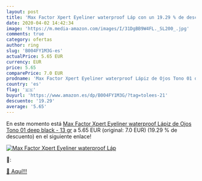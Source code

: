 ```yaml
---
layout: post
title: 'Max Factor Xpert Eyeliner waterproof Láp con un 19.29 % de descuento'
date: 2020-04-02 14:42:34
image: 'https://m.media-amazon.com/images/I/31DgBB9W4FL._SL200_.jpg'
comments: true
category: ofertas
author: ring
slug: 'B004FY1M3G-es'
actualPrice: 5.65 EUR
currency: EUR
price: 5.65
comparePrice: 7.0 EUR
prodname: 'Max Factor Xpert Eyeliner waterproof Lápiz de Ojos Tono 01 deep black - 13 gr'
country: 'es'
flag: '🇪🇸'
buyurl: 'https://www.amazon.es/dp/B004FY1M3G/?tag=tolees-21'
descuento: '19.29'
average: '5.65'
---
```


En este momento está [Max Factor Xpert Eyeliner waterproof Lápiz de Ojos Tono 01 deep black - 13 gr](https://www.amazon.es/dp/B004FY1M3G/?tag=tolees-21) a 5.65 EUR (original: 7.0 EUR) (19.29 %  de descuento) en el siguiente enlace!

[![Max Factor Xpert Eyeliner waterproof Láp](https://m.media-amazon.com/images/I/31DgBB9W4FL._SL200_.jpg)](https://www.amazon.es/dp/B004FY1M3G/?tag=tolees-21)

🔎:


[🛒 Aquí!!!](https://www.amazon.es/dp/B004FY1M3G/?tag=tolees-21)
